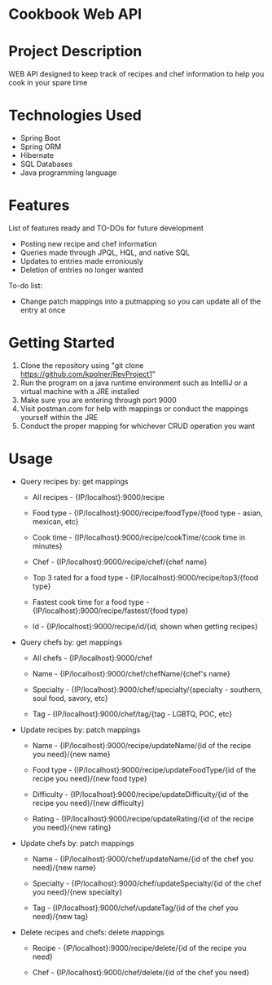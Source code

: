 # Cookbook Web API

# Project Description
WEB API designed to keep track of recipes and chef information to help you cook in your spare time

# Technologies Used
* Spring Boot
* Spring ORM
* Hibernate
* SQL Databases
* Java programming language

# Features
List of features ready and TO-DOs for future development
* Posting new recipe and chef information
* Queries made through JPQL, HQL, and native SQL
* Updates to entries made erroniously 
* Deletion of entries no longer wanted

To-do list:
* Change patch mappings into a putmapping so you can update all of the entry at once

# Getting Started

1. Clone the repository using "git clone https://github.com/kpolner/RevProject1"
2. Run the program on a java runtime environment such as IntelliJ or a virtual machine with a JRE installed
3. Make sure you are entering through port 9000
4. Visit postman.com for help with mappings or conduct the mappings yourself within the JRE
5. Conduct the proper mapping for whichever CRUD operation you want 

# Usage

* Query recipes by: get mappings
   * All recipes - {IP/localhost}:9000/recipe
   
   * Food type - {IP/localhost}:9000/recipe/foodType/{food type - asian, mexican, etc}
   
   * Cook time - {IP/localhost}:9000/recipe/cookTime/{cook time in minutes}
   
   * Chef - {IP/localhost}:9000/recipe/chef/{chef name}
   
   * Top 3 rated for a food type - {IP/localhost}:9000/recipe/top3/{food type}
   
   * Fastest cook time for a food type - {IP/localhost}:9000/recipe/fastest/{food type}
   
   * Id - {IP/localhost}:9000/recipe/id/{id, shown when getting recipes}

* Query chefs by: get mappings
   * All chefs - {IP/localhost}:9000/chef
   
   * Name - {IP/localhost}:9000/chef/chefName/{chef's name}
   
   * Specialty - {IP/localhost}:9000/chef/specialty/{specialty - southern, soul food, savory, etc}
   
   * Tag - {IP/localhost}:9000/chef/tag/{tag - LGBTQ, POC, etc}

* Update recipes by: patch mappings
   * Name - {IP/localhost}:9000/recipe/updateName/{id of the recipe you need}/{new name}
   
   * Food type - {IP/localhost}:9000/recipe/updateFoodType/{id of the recipe you need}/{new food type}
   
   * Difficulty - {IP/localhost}:9000/recipe/updateDifficulty/{id of the recipe you need}/{new difficulty}
   
   * Rating - {IP/localhost}:9000/recipe/updateRating/{id of the recipe you need}/{new rating}

* Update chefs by: patch mappings
   * Name - {IP/localhost}:9000/chef/updateName/{id of the chef you need}/{new name}
   
   * Specialty - {IP/localhost}:9000/chef/updateSpecialty/{id of the chef you need}/{new specialty}
   
   * Tag - {IP/localhost}:9000/chef/updateTag/{id of the chef you need}/{new tag}

* Delete recipes and chefs: delete mappings
   * Recipe - {IP/localhost}:9000/recipe/delete/{id of the recipe you need}
   
   * Chef - {IP/localhost}:9000/chef/delete/{id of the chef you need}
